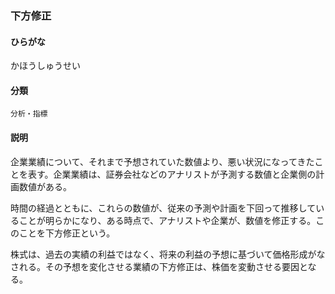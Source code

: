 <div style="display:none;">

## [あ行](securities-terms?id=あ行)
## [か行](securities-terms?id=か行)

</div>

### 下方修正

#### ひらがな

かほうしゅうせい

#### 分類

`分析・指標`

#### 説明

企業業績について、それまで予想されていた数値より、悪い状況になってきたことを表す。企業業績は、証券会社などのアナリストが予測する数値と企業側の計画数値がある。
時間の経過とともに、これらの数値が、従来の予測や計画を下回って推移していることが明らかになり、ある時点で、アナリストや企業が、数値を修正する。このことを下方修正という。
株式は、過去の実績の利益ではなく、将来の利益の予想に基づいて価格形成がなされる。その予想を変化させる業績の下方修正は、株価を変動させる要因となる。

<div style="display:none;">

## [さ行](securities-terms?id=さ行)
## [た行](securities-terms?id=た行)
## [な行](securities-terms?id=な行)
## [は行](securities-terms?id=は行)
## [ま行](securities-terms?id=ま行)
## [や行](securities-terms?id=や行)
## [ら行](securities-terms?id=ら行)
## [わ行](securities-terms?id=わ行)
## [英数字・記号](securities-terms?id=英数字・記号)

</div>

